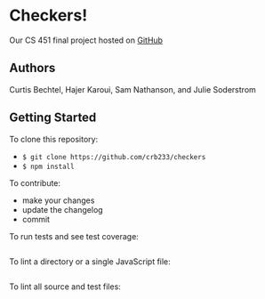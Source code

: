 # Checkers!

Our CS 451 final project hosted on [GitHub](https://github.com/crb233/checkers)

## Authors

Curtis Bechtel, Hajer Karoui, Sam Nathanson, and Julie Soderstrom

## Getting Started

To clone this repository:

- ``` $ git clone https://github.com/crb233/checkers ```
- ``` $ npm install ```

To contribute:

- make your changes
- update the changelog
- commit

To run tests and see test coverage:

``` $ npm test
```

To lint a directory or a single JavaScript file:

``` $ npm run lint file/path/here.js
```

To lint all source and test files:

``` $ npm run lint-all
```

